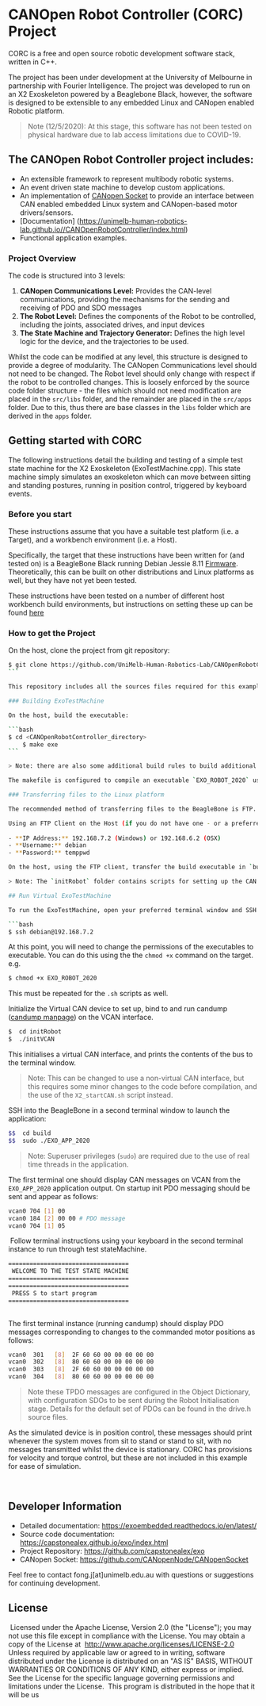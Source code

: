 # CANOpen Robot Controller (CORC) Project

CORC is a free and open source robotic development software stack, written in C++.

The project has been under development at the University of Melbourne in partnership with Fourier Intelligence. The project was developed to run on an X2 Exoskeleton powered by a Beaglebone Black, however, the software is designed to be extensible to any embedded Linux and CANopen enabled Robotic platform.

> Note (12/5/2020): At this stage, this software has not been tested on physical hardware due to lab access limitations due to COVID-19.

## The CANOpen Robot Controller project includes:

- An extensible framework to represent multibody robotic systems.
- An event driven state machine to develop custom applications. 
- An implementation of [CANopen Socket](https://github.com/CANopenNode/CANopenSocket) to provide an interface between CAN enabled embedded Linux system and CANopen-based motor drivers/sensors.
- [Documentation] (https://unimelb-human-robotics-lab.github.io//CANOpenRobotController/index.html)
- Functional application examples.

### Project Overview

The code is structured into 3 levels:

1. **CANopen Communications Level:** Provides the CAN-level communications, providing the mechanisms for the sending and receiving of PDO and SDO messages
2. **The Robot Level:** Defines the components of the Robot to be controlled, including the joints, associated drives, and input devices
3. **The State Machine and Trajectory Generator:** Defines the high level logic for the device, and the trajectories to be used. 

Whilst the code can be modified at any level, this structure is designed to provide a degree of modularity. The CANopen Communications level should not need to be changed. The Robot level should only change with respect if the robot to be controlled changes. This is loosely enforced by the source code folder structure - the files which should not need modification are placed in the `src/libs` folder, and the remainder are placed in the `src/apps` folder. Due to this, thus there are base classes in the `libs` folder which are derived in the `apps` folder. 

## Getting started with CORC

The following instructions detail the building and testing of a simple test state machine for the X2 Exoskeleton (ExoTestMachine.cpp). This state machine simply simulates an exoskeleton which can move between sitting and standing postures, running in position control, triggered by keyboard events. 

### Before you start
These instructions assume that you have a suitable test platform (i.e. a Target), and a workbench environment (i.e. a Host). 

Specifically, the target that these instructions have been written for (and tested on) is a BeagleBone Black running Debian Jessie 8.11 [Firmware](http://beagleboard.org/latest-images). Theoretically, this can be built on other distributions and Linux platforms as well, but they have not yet been tested.

These instructions have been tested on a number of different host workbench build environments, but instructions on setting these up can be found [here](https://exoembedded.readthedocs.io/en/latest/workbench/)

### How to get the Project

On the host, clone the project from git repository:
​
```bash
$ git clone https://github.com/UniMelb-Human-Robotics-Lab/CANOpenRobotController 
​```

This repository includes all the sources files required for this example. 

### Building ExoTestMachine

On the host, build the executable:

```bash
$ cd <CANOpenRobotController_directory>
    $ make exe
​```

> Note: there are also some additional build rules to build additional tests, which are still to be completed 

The makefile is configured to compile an executable `EXO_ROBOT_2020` using the `arm-linux-gnueabihf-g++` compiler. Note that this requires an appropriately configured workbench environment (see "Before you start").

### Transferring files to the Linux platform

The recommended method of transferring files to the BeagleBone is FTP. 

Using an FTP Client on the Host (if you do not have one - or a preferred client, [FileZilla](https://filezilla-project.org/) is reasonable), connect to the target (the BeagleBone). By default, when the BeagleBone is connected to a computer using USB, it is configured to:
  
- **IP Address:** 192.168.7.2 (Windows) or 192.168.6.2 (OSX)
- **Username:** debian
- **Password:** temppwd

On the host, using the FTP client, transfer the build executable in `build/EXO_ROBOT_2020`, along with the contents of the `initRobot` folder, to the Beaglebone.

> Note: The `initRobot` folder contains scripts for setting up the CAN interfaces that CORC uses for communication

## Run Virtual ExoTestMachine

To run the ExoTestMachine, open your preferred terminal window and SSH into the the BeagleBone ([tutorial](https://elinux.org/Beagleboard:Terminal_Shells)). This will provide terminal access to the target, on the host. This can be done using the same username and password, e.g:

```bash
$ ssh debian@192.168.7.2
```

At this point, you will need to change the permissions of the executables to executable. You can do this using the the `chmod +x` command on the target. e.g.

```bash
$ chmod +x EXO_ROBOT_2020
```

This must be repeated for the `.sh` scripts as well. 

Initialize the Virtual CAN device to set up, bind to and run candump ([candump manpage](https://manpages.debian.org/testing/can-utils/candump.1.en.html)) on the VCAN interface. 

```bash
$  cd initRobot
$  ./initVCAN
```

This initialises a virtual CAN interface, and prints the contents of the bus to the terminal window. 

> Note: This can be changed to use a non-virtual CAN interface, but this requires some minor changes to the code before compilation, and the use of the `X2_startCAN.sh` script instead. 

SSH into the BeagleBone in a second terminal window to launch the application:

```bash
$$  cd build
$$  sudo ./EXO_APP_2020
```

> Note: Superuser privileges (`sudo`) are required due to the use of real time threads in the application. 

The first terminal one should display CAN messages on VCAN from the `EXO_APP_2020` application output. On startup init PDO messaging should be sent and appear as follows:
  ​
```bash
vcan0 704 [1] 00
vcan0 184 [2] 00 00 # PDO message
vcan0 704 [1] 05
```
​
Follow terminal instructions using your keyboard in the second terminal instance to run through test stateMachine.​

```bash
==================================
 WELCOME TO THE TEST STATE MACHINE
==================================
==================================
 PRESS S to start program
==================================
​
```

The first terminal instance (running candump) should display PDO messages corresponding to changes to the commanded motor positions as follows:

```bash
vcan0  301   [8]  2F 60 60 00 00 00 00 00 
vcan0  302   [8]  80 60 60 00 00 00 00 00 
vcan0  303   [8]  2F 60 60 00 00 00 00 00 
vcan0  304   [8]  80 60 60 00 00 00 00 00 
```
> Note these TPDO messages are configured in the Object Dictionary, with configuration SDOs to be sent during the Robot Initialisation stage. Details for the default set of PDOs can be found in the drive.h source files.

As the simulated device is in position control, these messages should print whenever the system moves from sit to stand or stand to sit, with no messages transmitted whilst the device is stationary. CORC has provisions for velocity and torque control, but these are not included in this example for ease of simulation. 

​<!-- ## Run ExoTestMachine on X2
​
Running on the X2 Robot is very similar to the virutal CAN set up, with one adjustment and -->

<!-- ### TODO: Event Driven State machine
explain me -->

## Developer Information

- Detailed documentation: https://exoembedded.readthedocs.io/en/latest/
- Source code documentation: https://capstonealex.github.io/exo/index.html
- Project Repository: https://github.com/capstonealex/exo
- CANopen Socket: https://github.com/CANopenNode/CANopenSocket

Feel free to contact fong.j[at]unimelb.edu.au with questions or suggestions for continuing development.

## License

​
Licensed under the Apache License, Version 2.0 (the "License"); you may not use this file except in compliance with the License. You may obtain a copy of the License at
​
http://www.apache.org/licenses/LICENSE-2.0
Unless required by applicable law or agreed to in writing, software distributed under the License is distributed on an "AS IS" BASIS, WITHOUT WARRANTIES OR CONDITIONS OF ANY KIND, either express or implied. See the License for the specific language governing permissions and limitations under the License.
​
This program is distributed in the hope that it will be us

<!-- ## Maintainers -->
